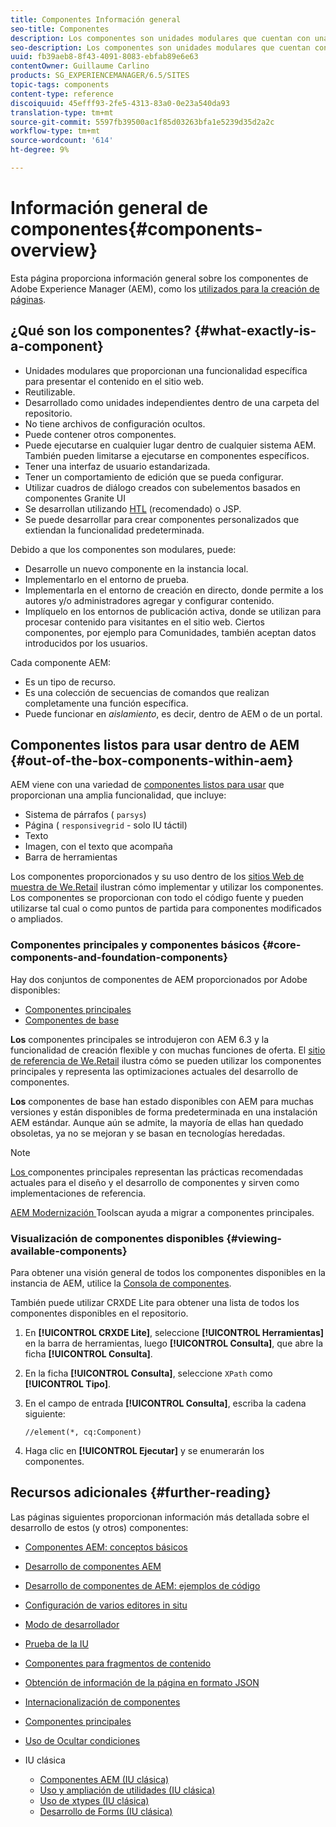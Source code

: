 ```yaml
---
title: Componentes Información general
seo-title: Componentes
description: Los componentes son unidades modulares que cuentan con una funcionalidad específica para presentar el contenido en el sitio web
seo-description: Los componentes son unidades modulares que cuentan con una funcionalidad específica para presentar el contenido en el sitio web
uuid: fb39aeb8-8f43-4091-8083-ebfab89e6e63
contentOwner: Guillaume Carlino
products: SG_EXPERIENCEMANAGER/6.5/SITES
topic-tags: components
content-type: reference
discoiquuid: 45efff93-2fe5-4313-83a0-0e23a540da93
translation-type: tm+mt
source-git-commit: 5597fb39500ac1f85d03263bfa1e5239d35d2a2c
workflow-type: tm+mt
source-wordcount: '614'
ht-degree: 9%

---
```



# Información general de componentes{#components-overview}

Esta página proporciona información general sobre los componentes de Adobe Experience Manager (AEM), como los [utilizados para la creación de páginas](/help/sites-authoring/default-components-foundation.md).

## ¿Qué son los componentes? {#what-exactly-is-a-component}

* Unidades modulares que proporcionan una funcionalidad específica para presentar el contenido en el sitio web.
* Reutilizable.
* Desarrollado como unidades independientes dentro de una carpeta del repositorio.
* No tiene archivos de configuración ocultos.
* Puede contener otros componentes.
* Puede ejecutarse en cualquier lugar dentro de cualquier sistema AEM. También pueden limitarse a ejecutarse en componentes específicos.
* Tener una interfaz de usuario estandarizada.
* Tener un comportamiento de edición que se pueda configurar.
* Utilizar cuadros de diálogo creados con subelementos basados en componentes Granite UI
* Se desarrollan utilizando [HTL](https://docs.adobe.com/content/help/es-ES/experience-manager-htl/using/overview.html) (recomendado) o JSP.
* Se puede desarrollar para crear componentes personalizados que extiendan la funcionalidad predeterminada.

Debido a que los componentes son modulares, puede:

* Desarrolle un nuevo componente en la instancia local.
* Implementarlo en el entorno de prueba.
* Implementarla en el entorno de creación en directo, donde permite a los autores y/o administradores agregar y configurar contenido.
* Implíquelo en los entornos de publicación activa, donde se utilizan para procesar contenido para visitantes en el sitio web. Ciertos componentes, por ejemplo para Comunidades, también aceptan datos introducidos por los usuarios.

Cada componente AEM:

* Es un tipo de recurso.
* Es una colección de secuencias de comandos que realizan completamente una función específica.
* Puede funcionar en *aislamiento*, es decir, dentro de AEM o de un portal.

## Componentes listos para usar dentro de AEM {#out-of-the-box-components-within-aem}

AEM viene con una variedad de [componentes listos para usar](/help/sites-authoring/default-components.md) que proporcionan una amplia funcionalidad, que incluye:

* Sistema de párrafos ( `parsys`)
* Página ( `responsivegrid` - solo IU táctil)
* Texto
* Imagen, con el texto que acompaña
* Barra de herramientas

Los componentes proporcionados y su uso dentro de los [sitios Web de muestra de We.Retail](/help/sites-developing/we-retail.md) ilustran cómo implementar y utilizar los componentes. Los componentes se proporcionan con todo el código fuente y pueden utilizarse tal cual o como puntos de partida para componentes modificados o ampliados.

### Componentes principales y componentes básicos {#core-components-and-foundation-components}

Hay dos conjuntos de componentes de AEM proporcionados por Adobe disponibles:

* [Componentes principales](https://docs.adobe.com/content/help/es-ES/experience-manager-core-components/using/introduction.html)
* [Componentes de base](/help/sites-authoring/default-components-foundation.md)

**Los** componentes principales se introdujeron con AEM 6.3 y la funcionalidad de creación flexible y con muchas funciones de oferta. El [sitio de referencia de We.Retail](/help/sites-developing/we-retail.md) ilustra cómo se pueden utilizar los componentes principales y representa las optimizaciones actuales del desarrollo de componentes.

**Los** componentes de base han estado disponibles con AEM para muchas versiones y están disponibles de forma predeterminada en una instalación AEM estándar. Aunque aún se admite, la mayoría de ellas han quedado obsoletas, ya no se mejoran y se basan en tecnologías heredadas.

>[!NOTE]
>
>[Los ](https://docs.adobe.com/content/help/en/experience-manager-core-components/using/introduction.html) componentes principales representan las prácticas recomendadas actuales para el diseño y el desarrollo de componentes y sirven como implementaciones de referencia.
>
>[AEM Modernización ](modernization-tools.md) Toolscan ayuda a migrar a componentes principales.

### Visualización de componentes disponibles {#viewing-available-components}

Para obtener una visión general de todos los componentes disponibles en la instancia de AEM, utilice la [Consola de componentes](/help/sites-authoring/default-components-console.md).

También puede utilizar CRXDE Lite para obtener una lista de todos los componentes disponibles en el repositorio.

1. En **[!UICONTROL CRXDE Lite]**, seleccione **[!UICONTROL Herramientas]** en la barra de herramientas, luego **[!UICONTROL Consulta]**, que abre la ficha **[!UICONTROL Consulta]**.

1. En la ficha **[!UICONTROL Consulta]**, seleccione `XPath` como **[!UICONTROL Tipo]**.

1. En el campo de entrada **[!UICONTROL Consulta]**, escriba la cadena siguiente:

   `//element(*, cq:Component)`

1. Haga clic en **[!UICONTROL Ejecutar]** y se enumerarán los componentes.

## Recursos adicionales {#further-reading}

Las páginas siguientes proporcionan información más detallada sobre el desarrollo de estos (y otros) componentes:

* [Componentes AEM: conceptos básicos](/help/sites-developing/components-basics.md)
* [Desarrollo de componentes AEM](/help/sites-developing/developing-components.md)
* [Desarrollo de componentes de AEM: ejemplos de código](/help/sites-developing/developing-components-samples.md)
* [Configuración de varios editores in situ](/help/sites-developing/multiple-inplace-editors.md)
* [Modo de desarrollador](/help/sites-developing/developer-mode.md)
* [Prueba de la IU](/help/sites-developing/hobbes.md)
* [Componentes para fragmentos de contenido](/help/sites-developing/components-content-fragments.md)
* [Obtención de información de la página en formato JSON](/help/sites-developing/pageinfo.md)
* [Internacionalización de componentes](/help/sites-developing/i18n.md)
* [Componentes principales](https://docs.adobe.com/content/help/en/experience-manager-core-components/using/introduction.html)
* [Uso de Ocultar condiciones](/help/sites-developing/hide-conditions.md)
* IU clásica

   * [Componentes AEM (IU clásica)](/help/sites-developing/developing-components-classic.md)
   * [Uso y ampliación de utilidades (IU clásica)](/help/sites-developing/widgets.md)
   * [Uso de xtypes (IU clásica)](/help/sites-developing/xtypes.md)
   * [Desarrollo de Forms (IU clásica)](/help/sites-developing/developing-forms.md)

